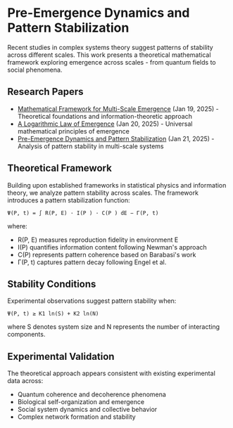 # Pre-Emergence Dynamics and Pattern Stabilization

Recent studies in complex systems theory suggest patterns of stability across different scales. This work presents a theoretical mathematical framework exploring emergence across scales - from quantum fields to social phenomena.

## Research Papers

- [Mathematical Framework for Multi-Scale Emergence](logarithmic_emergence.pdf) (Jan 19, 2025) - Theoretical foundations and information-theoretic approach
- [A Logarithmic Law of Emergence](logarithmic_emergence.pdf) (Jan 20, 2025) - Universal mathematical principles of emergence
- [Pre-Emergence Dynamics and Pattern Stabilization](logarithmic_emergence.pdf) (Jan 21, 2025) - Analysis of pattern stability in multi-scale systems

## Theoretical Framework

Building upon established frameworks in statistical physics and information theory, we analyze pattern stability across scales. The framework introduces a pattern stabilization function:

```
Ψ(P, t) = ∫ R(P, E) · I(P ) · C(P ) dE − Γ(P, t)
```

where:
- R(P, E) measures reproduction fidelity in environment E
- I(P) quantifies information content following Newman's approach
- C(P) represents pattern coherence based on Barabasi's work
- Γ(P, t) captures pattern decay following Engel et al.

## Stability Conditions

Experimental observations suggest pattern stability when:

```
Ψ(P, t) ≥ K1 ln(S) + K2 ln(N)
```

where S denotes system size and N represents the number of interacting components.

## Experimental Validation

The theoretical approach appears consistent with existing experimental data across:
- Quantum coherence and decoherence phenomena
- Biological self-organization and emergence
- Social system dynamics and collective behavior
- Complex network formation and stability 